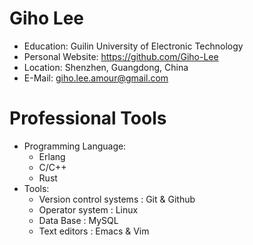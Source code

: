 # Giho Lee

- Education: Guilin University of Electronic Technology
 - Personal Website: https://github.com/Giho-Lee
 - Location: Shenzhen, Guangdong, China
 - E-Mail: giho.lee.amour@gmail.com

# Professional Tools

- Programming Language:
  - Erlang
  - C/C++
  - Rust
- Tools:
  - Version control systems : Git & Github
  - Operator system : Linux
  - Data Base : MySQL 
  - Text editors : Emacs & Vim
  
<!--
**Giho-Lee/Giho-Lee** is a ✨ _special_ ✨ repository because its `README.md` (this file) appears on your GitHub profile.

Here are some ideas to get you started:

- 🔭 I’m currently working on ...
- 🌱 I’m currently learning ...
- 👯 I’m looking to collaborate on ...
- 🤔 I’m looking for help with ...
- 💬 Ask me about ...
- 📫 How to reach me: ...
- 😄 Pronouns: ...
- ⚡ Fun fact: ...
-->
